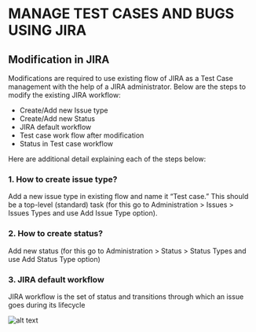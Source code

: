 # MANAGE TEST CASES AND BUGS USING JIRA

## Modification in JIRA

Modifications are required to use existing flow of JIRA as a Test Case  management with the help of a JIRA administrator. Below are the steps to modify the existing JIRA workflow:

+ Create/Add new Issue type
+ Create/Add new Status
+ JIRA default workflow
+ Test case work flow after modification
+ Status in Test case workflow

Here are additional detail explaining each of the steps below:

### 1. How to create issue type?

Add a new issue type in existing flow and name it “Test case.” This should be a top-level (standard) task (for this go to Administration > Issues > Issues Types and use  Add Issue Type option).

### 2. How to create status?

Add new status (for this go to Administration > Status > Status Types and use Add Status Type option)

### 3. JIRA default workflow

JIRA workflow is the set of status and transitions through which an issue goes during its lifecycle

![alt text](https://www.3pillarglobal.com/wp-content/uploads/2014/11/xJIRA-KP-1.jpg.pagespeed.ic.lJ8-hVD-h2.webp)
